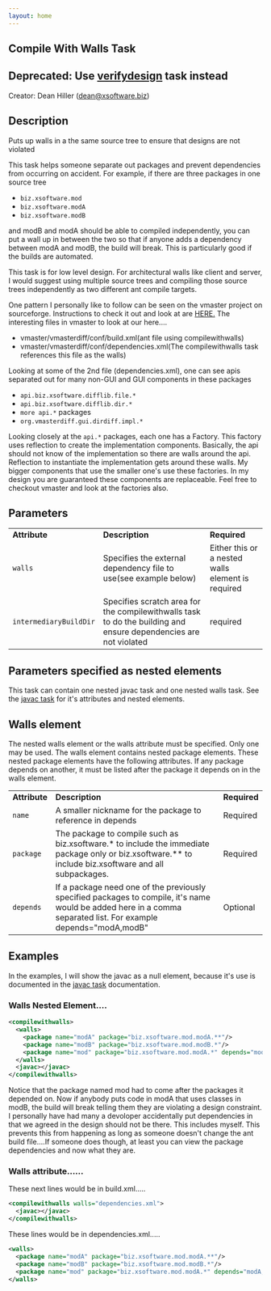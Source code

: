 ```yaml
---
layout: home
---
```

<span id="javac">Compile With Walls Task</span>
-----------------------------------------------

## Deprecated: Use [verifydesign](verifydesign.html) task instead

Creator: Dean Hiller (<dean@xsoftware.biz>)

## Description

Puts up walls in a the same source tree to ensure that designs are not violated

This task helps someone separate out packages and prevent dependencies from occurring on accident. For example, if there are three packages in one source tree

-   `biz.xsoftware.mod`
-   `biz.xsoftware.modA`
-   `biz.xsoftware.modB`

and modB and modA should be able to compiled independently, you can put a wall up in between the two so that if anyone adds a dependency between modA and modB, the build will break. This is particularly good if the builds are automated.

This task is for low level design. For architectural walls like client and server, I would suggest using multiple source trees and compiling those source trees independently as two different ant compile targets.

One pattern I personally like to follow can be seen on the vmaster project on sourceforge. Instructions to check it out and look at are [HERE.](https://sourceforge.net/cvs/?group_id=46703) The interesting files in vmaster to look at our here....

-   vmaster/vmasterdiff/conf/build.xml(ant file using compilewithwalls)
-   vmaster/vmasterdiff/conf/dependencies.xml(The compilewithwalls task references this file as the walls)

Looking at some of the 2nd file (dependencies.xml), one can see apis separated out for many non-GUI and GUI components in these packages

-   `api.biz.xsoftware.difflib.file.*`
-   `api.biz.xsoftware.difflib.dir.*`
-   `more api.*` packages
-   `org.vmasterdiff.gui.dirdiff.impl.*`

Looking closely at the `api.*` packages, each one has a Factory. This factory uses reflection to create the implementation components. Basically, the api should not know of the implementation so there are walls around the api. Reflection to instantiate the implementation gets around these walls. My bigger components that use the smaller one's use these factories. In my design you are guaranteed these components are replaceable. Feel free to checkout vmaster and look at the factories also.

## Parameters

|                      |                                                                                                                  |                                                   |
|----------------------|------------------------------------------------------------------------------------------------------------------|---------------------------------------------------|
| **Attribute**        | **Description**                                                                                                  | **Required**                                      |
| `walls`  | Specifies the external dependency file to use(see example below)                                                 | Either this or a nested walls element is required |
| `intermediaryBuildDir`  | Specifies scratch area for the compilewithwalls task to do the building and ensure dependencies are not violated | required                                          |

## Parameters specified as nested elements

This task can contain one nested javac task and one nested walls task. See the [javac task](PUT%20JAVAC%20REF%20HERE) for it's attributes and nested elements.

## Walls element

The nested walls element or the walls attribute must be specified. Only one may be used. The walls element contains nested package elements. These nested package elements have the following attributes. If any package depends on another, it must be listed after the package it depends on in the walls element.

|               |                                                                                                                                                                 |              |
|---------------|-----------------------------------------------------------------------------------------------------------------------------------------------------------------|--------------|
| **Attribute** | **Description**                                                                                                                                                 | **Required** |
| `name`  | A smaller nickname for the package to reference in depends                                                                                                      | Required     |
| `package`  | The package to compile such as biz.xsoftware.\* to include the immediate package only or biz.xsoftware.\*\* to include biz.xsoftware and all subpackages.       | Required     |
| `depends`  | If a package need one of the previously specified packages to compile, it's name would be added here in a comma separated list. For example depends="modA,modB" | Optional     |

## Examples

In the examples, I will show the javac as a null element, because it's use is documented in the [javac task](PUT%20JAVAC%20REF%20HERE) documentation.

### Walls Nested Element....

```xml
<compilewithwalls>
  <walls>
    <package name="modA" package="biz.xsoftware.mod.modA.**"/>
    <package name="modB" package="biz.xsoftware.mod.modB.*"/>
    <package name="mod" package="biz.xsoftware.mod.modA.*" depends="modA,modB"/>
  </walls>
  <javac></javac>
</compilewithwalls>
```

Notice that the package named mod had to come after the packages it depended on. Now if anybody puts code in modA that uses classes in modB, the build will break telling them they are violating a design constraint. I personally have had many a devoloper accidentally put dependencies in that we agreed in the design should not be there. This includes myself. This prevents this from happening as long as someone doesn't change the ant build file....If someone does though, at least you can view the package dependencies and now what they are.

### Walls attribute......

These next lines would be in build.xml.....

```xml
<compilewithwalls walls="dependencies.xml">
  <javac></javac>
</compilewithwalls>
```

These lines would be in dependencies.xml.....

```xml
<walls>
  <package name="modA" package="biz.xsoftware.mod.modA.**"/>
  <package name="modB" package="biz.xsoftware.mod.modB.*"/>
  <package name="mod" package="biz.xsoftware.mod.modA.*" depends="modA,modB"/>
</walls>
```
